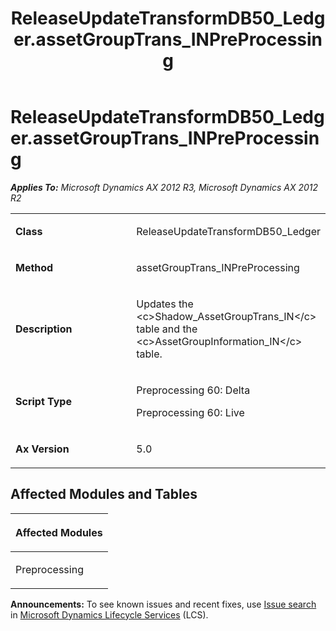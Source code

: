 ﻿---
title: ReleaseUpdateTransformDB50_Ledger.assetGroupTrans_INPreProcessing
TOCTitle: ReleaseUpdateTransformDB50_Ledger.assetGroupTrans_INPreProcessing
ms:assetid: db1adfa5-dd3d-4e65-eb1f-57812f7d747b
ms:mtpsurl: https://msdn.microsoft.com/en-us/library/JJ737161(v=AX.60)
ms:contentKeyID: 49711604
ms.date: 05/18/2015
mtps_version: v=AX.60
---

# ReleaseUpdateTransformDB50\_Ledger.assetGroupTrans\_INPreProcessing 


_**Applies To:** Microsoft Dynamics AX 2012 R3, Microsoft Dynamics AX 2012 R2_

<table>
<colgroup>
<col style="width: 50%" />
<col style="width: 50%" />
</colgroup>
<tbody>
<tr class="odd">
<td><p><strong>Class</strong></p></td>
<td><p>ReleaseUpdateTransformDB50_Ledger</p></td>
</tr>
<tr class="even">
<td><p><strong>Method</strong></p></td>
<td><p>assetGroupTrans_INPreProcessing</p></td>
</tr>
<tr class="odd">
<td><p><strong>Description</strong></p></td>
<td><p>Updates the &lt;c&gt;Shadow_AssetGroupTrans_IN&lt;/c&gt; table and the &lt;c&gt;AssetGroupInformation_IN&lt;/c&gt; table.</p></td>
</tr>
<tr class="even">
<td><p><strong>Script Type</strong></p></td>
<td><p>Preprocessing 60: Delta</p>
<p>Preprocessing 60: Live</p></td>
</tr>
<tr class="odd">
<td><p><strong>Ax Version</strong></p></td>
<td><p>5.0</p></td>
</tr>
</tbody>
</table>


## Affected Modules and Tables

<table>
<colgroup>
<col style="width: 100%" />
</colgroup>
<thead>
<tr class="header">
<th><p>Affected Modules</p></th>
</tr>
</thead>
<tbody>
<tr class="odd">
<td><p>Preprocessing</p></td>
</tr>
</tbody>
</table>

  
**Announcements:** To see known issues and recent fixes, use [Issue search](http://go.microsoft.com/fwlink/?linkid=389258) in [Microsoft Dynamics Lifecycle Services](http://go.microsoft.com/fwlink/?linkid=306505) (LCS).

